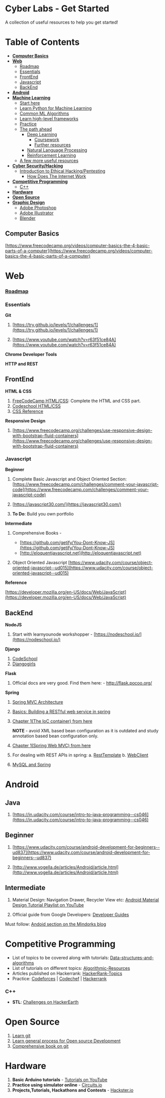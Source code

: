 # Cyber Labs - Get Started
A collection of useful resources to help you get started!

# Table of Contents
- **[Computer Basics](#computer-basics)**
- **[Web](#web)**
    + [Roadmap](#roadmap)
    + [Essentials](#essentials)
  * [FrontEnd](#frontend)
  * [Javascript](#javascript)
  * [BackEnd](#backend)
- **[Android](Android.md#android)**
- **[Machine Learning](Machine-Learning.md)**
  * [Start here](Machine-Learning.md#start-here)
  * [Learn Python for Machine Learning](Machine-Learning.md#learn-python-for-machine-learning)
  * [Common ML Algorithms](Machine-Learning.md#common-ml-algorithms)
  * [Learn high-level frameworks](Machine-Learning.md#learn-high-level-frameworks)
  * [Practice](Machine-Learning.md#practice)
  * [The path ahead](Machine-Learning.md#the-path-ahead)
    + [Deep Learning](Machine-Learning.md#deep-learning)
      - [Coursework](Machine-Learning.md#coursework)
      - [Further resources](Machine-Learning.md#further-resources)
    + [Natural Language Processing](Machine-Learning.md#natural-language-processing)
    + [Reinforcement Learning](Machine-Learning.md#reinforcement-learning)
  * [A few more useful resources](Machine-Learning.md#a-few-more-useful-resources)
- **[Cyber Security/Hacking](SECURITY.md)**
  * [Introduction to Ethical Hacking/Pentesting](SECURITY.md#introduction-to-ethical-hackingpentesting)
    + [How Does The Internet Work](SECURITY.md#how-does-the-internet-work)
- **[Competitive Programming](#competitive-programming)**
  * [C++](#c)
- **[Hardware](#hardware)**
- **[Open Source](#open-source)**
- **[Graphic Design](Graphic-Design.md#graphic-design)**
  * [Adobe Photoshop](Graphic-Design.md#adobe-photoshop)
  * [Adobe Illustrator](Graphic-Design.md#adobe-illustrator)
  * [Blender](Graphic-Design.md#blender)

## Computer Basics

[https://www.freecodecamp.org/videos/computer-basics-the-4-basic-parts-of-a-computer](https://www.freecodecamp.org/videos/computer-basics-the-4-basic-parts-of-a-computer)   

# Web

### [Roadmap](https://www.youtube.com/watch?v=gVXcqO9A1vo&t=37s)

### Essentials

**Git**

1. [https://try.github.io/levels/1/challenges/1](https://try.github.io/levels/1/challenges/1)

2. [https://www.youtube.com/watch?v=r63f51ce84A](https://www.youtube.com/watch?v=r63f51ce84A)

**Chrome Developer Tools**

**HTTP and REST**

## FrontEnd

**HTML & CSS**

1. [FreeCodeCamp HTML/CSS](https://www.freecodecamp.org/challenges/say-hello-to-html-elements): Complete the HTML and CSS part.
2. [Codeschool HTML/CSS](https://www.codeschool.com/learn/html-css)
3. [CSS Reference](http://cssreference.io)

**Responsive Design**

1. [https://www.freecodecamp.org/challenges/use-responsive-design-with-bootstrap-fluid-containers](https://www.freecodecamp.org/challenges/use-responsive-design-with-bootstrap-fluid-containers)

### Javascript

**Beginner**

1. Complete Basic Javascript and Object Oriented Section: [https://www.freecodecamp.com/challenges/comment-your-javascript-code](https://www.freecodecamp.com/challenges/comment-your-javascript-code)

2. [https://javascript30.com/](https://javascript30.com/)

3. **To Do**: Build you own portfolio



**Intermediate**

1. Comprehensive Books -
	- [https://github.com/getify/You-Dont-Know-JS](https://github.com/getify/You-Dont-Know-JS)
	- [http://eloquentjavascript.net](http://eloquentjavascript.net)

2. Object Oriented Javascript [https://www.udacity.com/course/object-oriented-javascript--ud015](https://www.udacity.com/course/object-oriented-javascript--ud015)

**Reference**

[https://developer.mozilla.org/en-US/docs/Web/JavaScript](https://developer.mozilla.org/en-US/docs/Web/JavaScript)

## BackEnd

**NodeJS**

1. Start with learnyounode workshopper - [https://nodeschool.io/](https://nodeschool.io/)       

**Django**

1. [CodeSchool](https://www.codeschool.com/courses/try-django)
2. [Djangogirls](https://tutorial.djangogirls.org/en/)

**Flask**
1. Official docs are very good. Find them here: - http://flask.pocoo.org/

**Spring**
1. [Spring MVC Architecture](https://www.youtube.com/watch?v=qHllF5pl1PA)
2. [Basics: Building a RESTful web service in spring](https://spring.io/guides/gs/rest-service/)
3. [Chapter 1(The IoC container) from here](https://docs.spring.io/spring/docs/5.0.7.RELEASE/spring-framework-reference/core.html#beans)

   **NOTE** - avoid XML based bean configuration as it is outdated and study annotation based bean configuration only.

4. [Chapter 1(Spring Web MVC) from here](https://docs.spring.io/spring/docs/5.0.7.RELEASE/spring-framework-reference/web.html#mvc)

5.  For dealing with REST APIs in spring:
	a. [RestTemplate](https://docs.spring.io/spring/docs/5.0.7.RELEASE/spring-framework-reference/integration.html#rest-client-access)
	b. [WebClient](https://docs.spring.io/spring/docs/5.0.7.RELEASE/spring-framework-reference/web-reactive.html#webflux-client)		
6. [MySQL and Spring](https://spring.io/guides/gs/accessing-data-mysql/)

# Android

## Java

1. [https://in.udacity.com/course/intro-to-java-programming--cs046](https://in.udacity.com/course/intro-to-java-programming--cs046)



## Beginner

1. [https://www.udacity.com/course/android-development-for-beginners--ud837](https://www.udacity.com/course/android-development-for-beginners--ud837)

2. [http://www.vogella.de/articles/Android/article.html](http://www.vogella.de/articles/Android/article.html)

## Intermediate

1. Material Design: Navigation Drawer,  Recycler View etc: [Android Material Design Tutorial Playlist on YouTube](https://www.youtube.com/playlist?list=PLonJJ3BVjZW6CtAMbJz1XD8ELUs1KXaTD)

2. Official guide from Google Developers: [Developer Guides](https://developer.android.com/training/index.html)

Must follow: [Andoid section on the Mindorks blog](https://blog.mindorks.com/category/android.html)       

# Competitive Programming

- List of topics to be covered along with tutorials: [Data-structures-and-algorithms](https://discuss.codechef.com/questions/48877/data-structures-and-algorithms)
- List of tutorials on different topics: [Algorithmic-Resources](https://github.com/hkirat/Algorithmic-Resources)
- Articles published on Hackerrank: [HackerRank-Topics](https://github.com/manoharreddyporeddy/HackerRank-Topics)
- Practice: [Codeforces](http://codeforces.com/) | [Codechef](http://www.codechef.com/) | [Hackerrank](https://www.hackerrank.com/)      

### C++
- **STL**: [Challenges on HackerEarth](https://www.hackerearth.com/practice/notes/standard-template-library/)


# Open Source

1. [Learn git](https://learngitbranching.js.org/)
2. [Learn general process for Open source Development](https://egghead.io/courses/how-to-contribute-to-an-open-source-project-on-github)
3. [Comprehensive book on git](https://git-scm.com/book/en/v2)

# Hardware

1. **Basic Arduino tutorials** - [Tutorials on YouTube](https://m.youtube.com/user/sciguy14)
2. **Practice using simulator online** - [Circuits.io](https://circuits.io)
3. **Projects,Tutorials, Hackathons and Contests** - [Hackster.io](https://www.hackster.io/)
